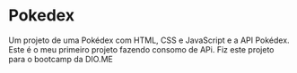 # Pokedex
Um projeto de uma Pokédex com HTML, CSS e JavaScript e a API Pokédex. Este é o meu primeiro projeto fazendo consomo de APi. Fiz este projeto para o bootcamp da DIO.ME
